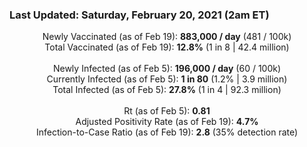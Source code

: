 ### Last Updated: Saturday, February 20, 2021 (2am ET)
<p align="center">
Newly Vaccinated (as of Feb 19): <b>883,000 / day</b>
(481 / 100k)<br>
Total Vaccinated (as of Feb 19): <b>12.8%</b>
(1 in 8 | 42.4 million)<br>
<br>
Newly Infected (as of Feb 5): <b>196,000 / day</b> 
(60 / 100k)<br>
Currently Infected (as of Feb 5): <b>1 in 80</b>
(1.2% | 3.9 million)<br>
Total Infected (as of Feb 5): <b>27.8%</b>
(1 in 4 | 92.3 million)<br>
<br>
Rt (as of Feb 5): <b>0.81</b><br>
Adjusted Positivity Rate (as of Feb 19): <b>4.7%</b><br>
Infection-to-Case Ratio (as of Feb 19): <b>2.8</b> (35% detection rate)</p>